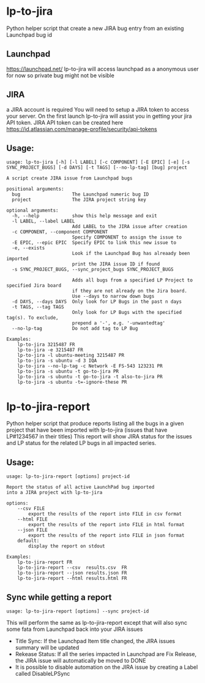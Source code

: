 # lp-to-jira
Python helper script that create a new JIRA bug entry from an existing Launchpad bug id

## Launchpad
https://launchpad.net/
lp-to-jira will access launchpad as a anonymous user for now so private bug might not be visible

## JIRA
a JIRA account is required You will need to setup a JIRA token to access your server.
On the first launch lp-to-jira will assist you in getting your jira API token.
JIRA API token can be created here https://id.atlassian.com/manage-profile/security/api-tokens

## Usage:
```
usage: lp-to-jira [-h] [-l LABEL] [-c COMPONENT] [-E EPIC] [-e] [-s SYNC_PROJECT_BUGS] [-d DAYS] [-t TAGS] [--no-lp-tag] [bug] project

A script create JIRA issue from Launchpad bugs

positional arguments:
  bug                   The Launchpad numeric bug ID
  project               The JIRA project string key

optional arguments:
  -h, --help            show this help message and exit
  -l LABEL, --label LABEL
                        Add LABEL to the JIRA issue after creation
  -c COMPONENT, --component COMPONENT
                        Specify COMPONENT to assign the issue to
  -E EPIC, --epic EPIC  Specify EPIC to link this new issue to
  -e, --exists
                        Look if the Launchpad Bug has alreaady been imported
                        print the JIRA issue ID if found
  -s SYNC_PROJECT_BUGS, --sync_project_bugs SYNC_PROJECT_BUGS

                        Adds all bugs from a specified LP Project to specified Jira board
                        if they are not already on the Jira board.
                        Use --days to narrow down bugs
  -d DAYS, --days DAYS  Only look for LP Bugs in the past n days
  -t TAGS, --tag TAGS
                        Only look for LP Bugs with the specified tag(s). To exclude,
                        prepend a '-', e.g. '-unwantedtag'
  --no-lp-tag           Do not add tag to LP Bug

Examples:
    lp-to-jira 3215487 FR
    lp-to-jira -e 3215487 FR
    lp-to-jira -l ubuntu-meeting 3215487 PR
    lp-to-jira -s ubuntu -d 3 IQA
    lp-to-jira --no-lp-tag -c Network -E FS-543 123231 PR
    lp-to-jira -s ubuntu -t go-to-jira PR
    lp-to-jira -s ubuntu -t go-to-jira -t also-to-jira PR
    lp-to-jira -s ubuntu -t=-ignore-these PR

```

# lp-to-jira-report
Python helper script that produce reports listing all the bugs in a given project that have been imported with lp-to-jira
(issues that have LP#1234567 in their titles)
This report will show JIRA status for the issues and LP status for the related LP bugs in all impacted series.

## Usage:
```
usage: lp-to-jira-report [options] project-id

Report the status of all active LaunchPad bug imported
into a JIRA project with lp-to-jira

options:
    --csv FILE
        export the results of the report into FILE in csv format
    --html FILE
        export the results of the report into FILE in html format
    --json FILE
        export the results of the report into FILE in json format
    default:
        display the report on stdout

Examples:
    lp-to-jira-report FR
    lp-to-jira-report --csv  results.csv  FR
    lp-to-jira-report --json results.json FR
    lp-to-jira-report --html results.html FR
```

## Sync while getting a report
```
usage: lp-to-jira-report [options] --sync project-id
```

This will perform the same as lp-to-jira-report except that will also sync
some fata from Launchpad back into your JIRA issues

- Title Sync: If the Launchpad Item title changed, the JIRA issues summary will be updated
- Rekease Status: If all the series impacted in Launchpad are Fix Release, the JIRA issue will automatically be moved to DONE
- It is possible to disable automation on the JIRA issue by creating a Label called DisableLPSync